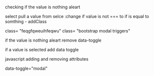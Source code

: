 <!-- manage booking button -->
<!-- alert -->
<!-- checks condition eg if..... -->
checking if the value is nothing  aleart

select pull a value from selce :change
if value is not === to 
if is equal to somthing - addClass 

class= "feqgfqweuihfeqwu"
class= "bootstrap modal triggers"

if the value is nothing 
aleart
remove data-toggle

if a value is selected add data toggle



javascript adding and removing attributes

data-toggle="modal"